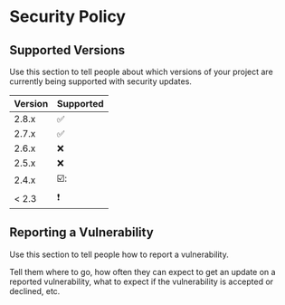 # Security Policy

## Supported Versions

Use this section to tell people about which versions of your project are
currently being supported with security updates.

| Version | Supported          |
| ------- | ------------------ |
| 2.8.x   | :white_check_mark: |
| 2.7.x   | :white_check_mark:               |
| 2.6.x   | :x:                |
| 2.5.x   | :x:                |
| 2.4.x   | ☑️:                   |
| < 2.3   | ❗                  |

## Reporting a Vulnerability

Use this section to tell people how to report a vulnerability.

Tell them where to go, how often they can expect to get an update on a
reported vulnerability, what to expect if the vulnerability is accepted or
declined, etc.

